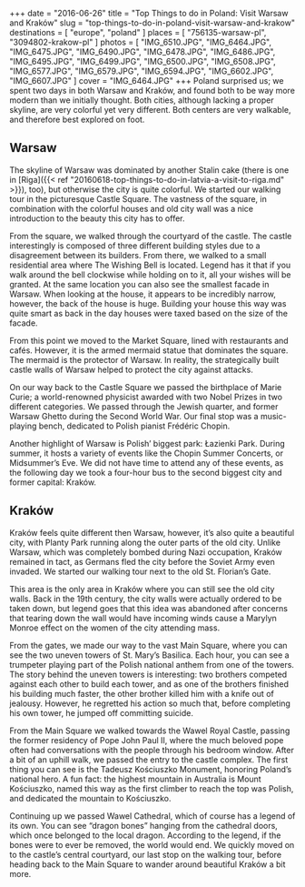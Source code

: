 +++
date    = "2016-06-26"
title   = "Top Things to do in Poland: Visit Warsaw and Kraków"
slug    = "top-things-to-do-in-poland-visit-warsaw-and-krakow"
destinations = [ "europe", "poland" ]
places  = [ "756135-warsaw-pl", "3094802-krakow-pl" ]
photos  = [
  "IMG_6510.JPG", "IMG_6464.JPG", "IMG_6475.JPG", "IMG_6490.JPG", "IMG_6478.JPG",
  "IMG_6486.JPG", "IMG_6495.JPG", "IMG_6499.JPG", "IMG_6500.JPG", "IMG_6508.JPG",
  "IMG_6577.JPG", "IMG_6579.JPG", "IMG_6594.JPG", "IMG_6602.JPG", "IMG_6607.JPG"
]
cover = "IMG_6464.JPG"
+++
Poland surprised us; we spent two days in both Warsaw and Kraków, and found both to be way more modern than we initially thought. Both cities, although lacking a proper skyline, are very colorful yet very different. Both centers are very walkable, and therefore best explored on foot.

<!--more-->
## Warsaw
The skyline of Warsaw was dominated by another Stalin cake (there is one in [Riga]({{< ref "20160618-top-things-to-do-in-latvia-a-visit-to-riga.md" >}}), too), but otherwise the city is quite colorful. We started our walking tour in the picturesque Castle Square. The vastness of the square, in combination with the colorful houses and old city wall was a nice introduction to the beauty this city has to offer.

From the square, we walked through the courtyard of the castle. The castle interestingly is composed of three different building styles due to a disagreement between its builders. From there, we walked to a small residential area where The Wishing Bell is located. Legend has it that if you walk around the bell clockwise while holding on to it, all your wishes will be granted. At the same location you can also see the smallest facade in Warsaw. When looking at the house, it appears to be incredibly narrow, however, the back of the house is huge. Building your house this way was quite smart as back in the day houses were taxed based on the size of the facade.

From this point we moved to the Market Square, lined with restaurants and cafés. However, it is the armed mermaid statue that dominates the square. The mermaid is the protector of Warsaw. In reality, the strategically built castle walls of Warsaw helped to protect the city against attacks.

On our way back to the Castle Square we passed the birthplace of Marie Curie; a world-renowned physicist awarded with two Nobel Prizes in two different categories. We passed through the Jewish quarter, and former Warsaw Ghetto during the Second World War. Our final stop was a music-playing bench, dedicated to Polish pianist Frédéric Chopin.

Another highlight of Warsaw is Polish’ biggest park: Łazienki Park. During summer, it hosts a variety of events like the Chopin Summer Concerts, or Midsummer’s Eve. We did not have time to attend any of these events, as the following day we took a four-hour bus to the second biggest city and former capital: Kraków.

## Kraków
Kraków feels quite different then Warsaw, however, it’s also quite a beautiful city, with Planty Park running along the outer parts of the old city. Unlike Warsaw, which was completely bombed during Nazi occupation, Kraków remained in tact, as Germans fled the city before the Soviet Army even invaded. We started our walking tour next to the old St. Florian’s Gate.

This area is the only area in Kraków where you can still see the old city walls. Back in the 19th century, the city walls were actually ordered to be taken down, but legend goes that this idea was abandoned after concerns that tearing down the wall would have incoming winds cause a Marylyn Monroe effect on the women of the city attending mass.

From the gates, we made our way to the vast Main Square, where you can see the two uneven towers of St. Mary’s Basilica. Each hour, you can see a trumpeter playing part of the Polish national anthem from one of the towers. The story behind the uneven towers is interesting: two brothers competed against each other to build each tower, and as one of the brothers finished his building much faster, the other brother killed him with a knife out of jealousy. However, he regretted his action so much that, before completing his own tower, he jumped off committing suicide.

From the Main Square we walked towards the Wawel Royal Castle, passing the former residency of Pope John Paul II, where the much beloved pope often had conversations with the people through his bedroom window. After a bit of an uphill walk, we passed the entry to the castle complex. The first thing you can see is the Tadeusz Kościuszko Monument, honoring Poland’s national hero. A fun fact: the highest mountain in Australia is Mount Kościuszko, named this way as the first climber to reach the top was Polish, and dedicated the mountain to Kościuszko.

Continuing up we passed Wawel Cathedral, which of course has a legend of its own. You can see “dragon bones” hanging from the cathedral doors, which once belonged to the local dragon. According to the legend, if the bones were to ever be removed, the world would end. We quickly moved on to the castle’s central courtyard, our last stop on the walking tour, before heading back to the Main Square to wander around beautiful Kraków a bit more.